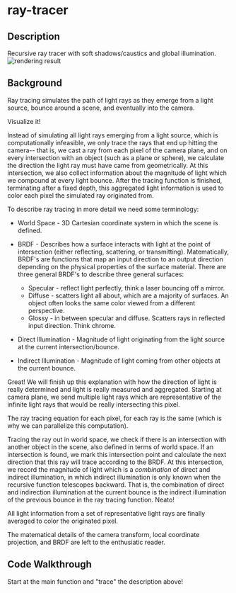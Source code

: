 # ray-tracer

## Description 
Recursive ray tracer with soft shadows/caustics and global illumination. 
![rendering result](https://user-images.githubusercontent.com/54962990/118700874-f616db00-b7c7-11eb-9e78-35122d0eca74.PNG)

## Background
Ray tracing simulates the path of light rays as they emerge from a light source, 
bounce around a scene, and eventually into the camera. 

Visualize it!

Instead of simulating all light rays emerging from a light source, which is computationally infeasible, 
we only trace the rays that end up hitting the camera-- that is, we cast 
a ray from each pixel of the camera plane, and on every intersection with an 
object (such as a plane or sphere), we calculate the direction the light ray 
must have came from geometrically. At this intersection, we also collect information 
about the magnitude of light which we compound at every light bounce.
After the tracing function is finished, terminating after a fixed depth, 
this aggregated light information is used to color each pixel the simulated ray originated from. 

To describe ray tracing in more detail we need some terminology:
- World Space - 3D Cartesian coordinate system in which the scene is defined.
- BRDF - Describes how a surface interacts with light at the point of intersection (either reflecting, scattering, or transmitting). 
Matematically, BRDF's are functions that map an input direction to an output direction depending on the physical properties of the surface material.
There are three general BRDF's to describe three general surfaces:
  - Specular - reflect light perfectly, think a laser bouncing off a mirror. 
  - Diffuse - scatters light all about, which are a majority of surfaces. An object often looks the same color viewed from a different perspective.
  - Glossy - in between specular and diffuse. Scatters rays in reflected input direction. Think chrome. 
 
- Direct Illumination - Magnitude of light originating from the light source at the current intersection/bounce.
- Indirect Illumination - Magnitude of light coming from other objects at the current bounce. 

Great! We will finish up this explanation with how the direction of light is really determined and light is really measured and aggregated. 
Starting at camera plane, we send multiple light rays which are representative of the infinite light rays that would be really intersecting this pixel.

The ray tracing equation for each pixel, for each ray is the same (which is why we can parallelize this computation). 

Tracing the ray out in world space, we check if there is an intersection with another object in the scene, also defined in terms of world space.
If an intersection is found, we mark this intersection point and calculate the next direction that this ray will trace according to the BRDF. 
At this intersection, we record the magnitude of light which is a *combination* of direct and indirect illumination, in which indirect illumination
is only known when the recursive function telescopes backward. That is, the combination of direct and indirection illumination at the current bounce
is the indirect illumination of the previous bounce in the ray tracing function. Neato!

All light information from a set of representative light rays are finally averaged to color the originated pixel.

The matematical details of the camera transform, local coordinate projection, and BRDF are left to the enthusiatic reader. 

## Code Walkthrough 
Start at the main function and "trace" the description above!
